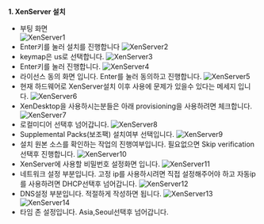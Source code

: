 **1. XenServer 설치** <br>
- 부팅 화면 <br>
![XenServer1](https://user-images.githubusercontent.com/63625609/80553884-5e045300-8a06-11ea-9865-e9abc4e53658.png)
- Enter키를 눌러 설치를 진행합니다
![XenServer2](https://user-images.githubusercontent.com/63625609/80553934-96a42c80-8a06-11ea-8701-e0cc274245cd.png)
- keymap은 us로 선택합니다.
![XenServer3](https://user-images.githubusercontent.com/63625609/80554017-cb17e880-8a06-11ea-84d6-5854fcee8be6.png)
- Enter키를 눌러 진행합니다.
![XenServer4](https://user-images.githubusercontent.com/63625609/80554064-ee429800-8a06-11ea-92d5-6a833480d9bc.png)
- 라이선스 동의 화면 입니다. Enter를 눌러 동의하고 진행합니다.
![XenServer5](https://user-images.githubusercontent.com/63625609/80554150-277b0800-8a07-11ea-82e0-6dbbb91511f6.png)
- 현재 하드웨어로 XenServer설치 이후 사용에 문제가 있을수 있다는 메세지 입니다.
![XenServer6](https://user-images.githubusercontent.com/63625609/80554223-68731c80-8a07-11ea-9f8e-d7c53b4b782f.png)
- XenDesktop을 사용하시는분들은 아래 provisioning을 사용하려면 체크합니다.
![XenServer7](https://user-images.githubusercontent.com/63625609/80554292-9d7f6f00-8a07-11ea-97b7-fcb5774adad1.png)
- 로컬미디어 선택후 넘어갑니다.
![XenServer8](https://user-images.githubusercontent.com/63625609/80554323-bee05b00-8a07-11ea-9530-bff1551b2683.png)
- Supplemental Packs(보조팩) 설치여부 선택입니다.
![XenServer9](https://user-images.githubusercontent.com/63625609/80554382-e800eb80-8a07-11ea-8be6-1c653016e4bb.png)
- 설치 원본 소스를 확인하는 작업의 진행여부입니다. 필요없으면 Skip verification 선택후 진행합니다.
![XenServer10](https://user-images.githubusercontent.com/63625609/80554427-154d9980-8a08-11ea-8681-e3821302972b.png)
- XenServer에 사용할 비밀번호 설정화면 입니다.
![XenServer11](https://user-images.githubusercontent.com/63625609/80554462-3910df80-8a08-11ea-9a67-c54cdf014840.png)
- 네트워크 설정 부분입니다. 고정 ip를 사용하시려면 직접 설정해주어야 하고 자동ip를 사용하려면 DHCP선택후 넘어갑니다.
![XenServer12](https://user-images.githubusercontent.com/63625609/80554515-6cec0500-8a08-11ea-96dd-769c2efab6a2.png)
- DNS설정 부분입니다. 적절하게 작성하면 됩니다.
![XenServer13](https://user-images.githubusercontent.com/63625609/80554561-8c832d80-8a08-11ea-958d-7567937704dd.png)
![XenServer14](https://user-images.githubusercontent.com/63625609/80554609-b3d9fa80-8a08-11ea-954b-7b4f77ad2e67.png)
- 타임 존 설정입니다. Asia,Seoul선택후 넘어갑니다.

